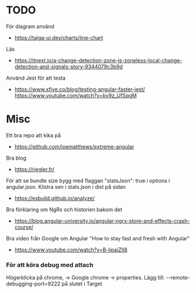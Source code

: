 # TODO
För diagram använd
- https://taiga-ui.dev/charts/line-chart

Läs
- https://itnext.io/a-change-detection-zone-js-zoneless-local-change-detection-and-signals-story-9344079c3b9d

Använd Jest för att testa
- https://www.xfive.co/blog/testing-angular-faster-jest/
https://www.youtube.com/watch?v=bv9z_UfSqgM

# Misc
Ett bra repo att kika på
- https://github.com/joematthews/extreme-angular

Bra blog
- https://riegler.fr/

För att se bundle size bygg med flaggan "statsJson": true i options i angular.json. Klistra sen i stats.json i dist på sidan
- https://esbuild.github.io/analyze/

Bra förklaring om NgRx och historien bakom det
- https://blog.angular-university.io/angular-ngrx-store-and-effects-crash-course/

Bra video från Google om Angular "How to stay fast and fresh with Angular"
- https://www.youtube.com/watch?v=B-lipaiZII8

### För att köra debug med attach
Högerklicka på chrome, -> Google chrome -> properties.
Lägg till: --remote-debugging-port=9222 på slutet i Target

